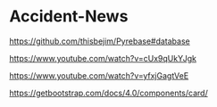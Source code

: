 # Accident-News

https://github.com/thisbejim/Pyrebase#database

https://www.youtube.com/watch?v=cUx9qUkYJgk

https://www.youtube.com/watch?v=yfxjGagtVeE

https://getbootstrap.com/docs/4.0/components/card/
